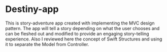 # Destiny-app
This is story-adventure app created with implementing the MVC design pattern. 
The app will tell a story depending on what the user chooses and can be fleshed out and modified to provide an engaging story-telling experience.
Also I reviewed here the concept of Swift Structures and using it to separate the Model from Controller.

